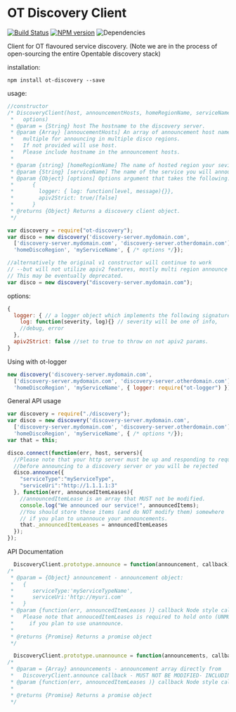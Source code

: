 # OT Discovery Client
[![Build Status](https://travis-ci.org/opentable/ot-discovery-nodejs.png?branch=master)](https://travis-ci.org/opentable/ot-discovery-nodejs) [![NPM version](https://badge.fury.io/js/ot-discovery.png)](http://badge.fury.io/js/ot-discovery) ![Dependencies](https://david-dm.org/opentable/ot-discovery-nodejs.png)

Client for OT flavoured service discovery. (Note we are in the process of open-sourcing the entire Opentable discovery stack)

installation:

```
npm install ot-discovery --save
```

usage:


``` javascript
//constructor 
/* DiscoveryClient(host, announcementHosts, homeRegionName, serviceName,
 *   options) 
 * @param = {String} host The hostname to the discovery server.
 * @param {Array} [annoucementHosts] An array of announcement host names
 *   multiple for announcing in multiple disco regions.
 *   If not provided will use host.
 *   Please include hostname in the announcement hosts.
 *
 * @param {string} [homeRegionName] The name of hosted region your sevice is in
 * @param {String} [serviceName] The name of the service you will announce as.
 * @param {Object} [options] Options argument that takes the following:
 *      {
 *        logger: { log: function(level, message){}},
 *        apiv2Strict: true/[false]
 *      }
 * @returns {Object} Returns a discovery client object.
 */

var discovery = require("ot-discovery");
var disco = new discovery('discovery-server.mydomain.com',
  ['discovery-server.mydomain.com', 'discovery-server.otherdomain.com'],
  'homeDiscoRegion', 'myServiceName', { /* options */});

//alternatively the original v1 constructor will continue to work 
// --but will not utilize apiv2 features, mostly multi region announce
// This may be eventually deprecated.
var disco = new discovery("discovery-server.mydomain.com");

```

options:

``` javascript
{
  logger: { // a logger object which implements the following signature
    log: function(severity, log){} // severity will be one of info, 
    //debug, error
  },
  apiv2Strict: false //set to true to throw on not apiv2 params.
}
```

Using with ot-logger

``` javascript
new discovery('discovery-server.mydomain.com', 
  ['discovery-server.mydomain.com', 'discovery-server.otherdomain.com'],
  'homeDiscoRegion', 'myServiceName', { logger: require("ot-logger") });
```

General API usage

``` javascript 
var discovery = require("./discovery");
var disco = new discovery('discovery-server.mydomain.com', 
  ['discovery-server.mydomain.com', 'discovery-server.otherdomain.com'],
  'homeDiscoRegion', 'myServiceName', { /* options */});
var that = this;

disco.connect(function(err, host, servers){
  //Please note that your http server must be up and responding to requests
  //before announcing to a discovery server or you will be rejected
  disco.announce({
    "serviceType":"myServiceType",
    "serviceUri":"http://1.1.1.1:3"
  }, function(err, announcedItemLeases){
    //announcedItemLease is an array that MUST not be modified.
    console.log("We announced our service!", announcedItems);
    //You should store these items (and do NOT modify them) somewhere
    // if you plan to unannouce your announcements.
    that._announcedItemLeases = announcedItemLeases
  }); 
});

```

API Documentation

``` javascript
  DiscoveryClient.prototype.announce = function(announcement, callback) {}
/* 
 * @param = {Object} announcement - announcement object:
 *   {
 *      serviceType:'myServiceTypeName',
 *      serviceUri:'http://myuri.com'
 *   }
 * @param {function(err, announcedItemLeases )} callback Node style callback
 *   Please note that annoucedItemLeases is required to hold onto (UNMODIFIED)
 *     if you plan to use unannounce.
 *
 * @returns {Promise} Returns a promise object
 */

  DiscoveryClient.prototype.unannounce = function(announcements, callback) {}
/*
 * @param = {Array} announcements - announcement array directly from 
 *   DiscoveryClient.announce callback - MUST NOT BE MODIFIED- INCLUDING ORDER!
 * @param {function(err, announcedItemLeases )} callback Node style callback
 *
 * @returns {Promise} Returns a promise object
 */
```
